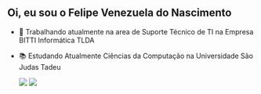 ## Oi, eu sou o Felipe Venezuela do Nascimento

- 👔 Trabalhando atualmente na area de Suporte Técnico de TI na Empresa BITTI Informática TLDA
- 📚 Estudando Atualmente Ciências da Computação na Universidade São Judas Tadeu
  
  <div> 
    <a href="https://www.instagram.com/felipeveneza/?hl=pt-br" target="_blank"><img src="https://img.shields.io/badge/Instagram-E4405F?style=for-the-badge&logo=instagram&logoColor=white" target="_blank"></a> 
    <a href="https://www.linkedin.com/in/felipe-venezuela-196657232/" target="_blank"><img src="https://img.shields.io/badge/-LinkedIn-%230077B5?style=for-the-badge&logo=linkedin&logoColor=white" target="_blank"></a> 
  </div>
